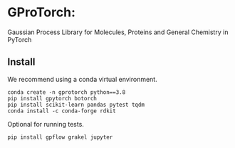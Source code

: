 # GProTorch: 
Gaussian Process Library for Molecules, Proteins and General Chemistry in PyTorch

## Install

We recommend using a conda virtual environment.

```
conda create -n gprotorch python==3.8
pip install gpytorch botorch
pip install scikit-learn pandas pytest tqdm
conda install -c conda-forge rdkit
```

Optional for running tests.

```
pip install gpflow grakel jupyter
```

